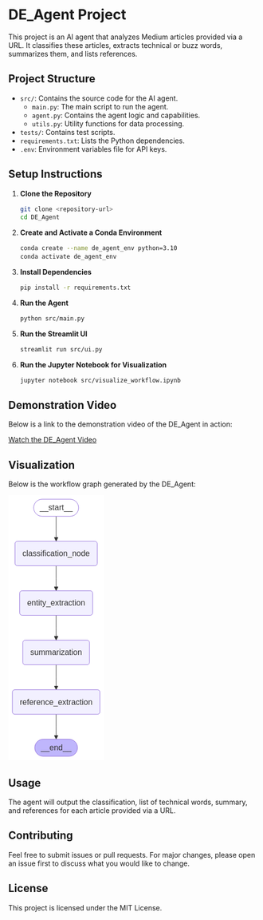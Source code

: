 # DE_Agent Project

This project is an AI agent that analyzes Medium articles provided via a URL. It classifies these articles, extracts technical or buzz words, summarizes them, and lists references.

## Project Structure

- `src/`: Contains the source code for the AI agent.
  - `main.py`: The main script to run the agent.
  - `agent.py`: Contains the agent logic and capabilities.
  - `utils.py`: Utility functions for data processing.
- `tests/`: Contains test scripts.
- `requirements.txt`: Lists the Python dependencies.
- `.env`: Environment variables file for API keys.

## Setup Instructions

1. **Clone the Repository**
   ```bash
   git clone <repository-url>
   cd DE_Agent
   ```

2. **Create and Activate a Conda Environment**
   ```bash
   conda create --name de_agent_env python=3.10
   conda activate de_agent_env
   ```

3. **Install Dependencies**
   ```bash
   pip install -r requirements.txt
   ```

4. **Run the Agent**
   ```bash
   python src/main.py
   ```

5. **Run the Streamlit UI**
   ```bash
   streamlit run src/ui.py
   ```

6. **Run the Jupyter Notebook for Visualization**
   ```bash
   jupyter notebook src/visualize_workflow.ipynb
   ```

## Demonstration Video

Below is a link to the demonstration video of the DE_Agent in action:

[Watch the DE_Agent Video](images/agent_de.mov)

## Visualization

Below is the workflow graph generated by the DE_Agent:

![Workflow Graph](images/output.png)

## Usage

The agent will output the classification, list of technical words, summary, and references for each article provided via a URL.

## Contributing

Feel free to submit issues or pull requests. For major changes, please open an issue first to discuss what you would like to change.

## License

This project is licensed under the MIT License. 